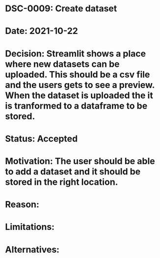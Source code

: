 # DSC-0009: Create dataset
# Date: 2021-10-22
# Decision: Streamlit shows a place where new datasets can be uploaded. This should be a csv file and the users gets to see a preview. When the dataset is uploaded the it is tranformed to a dataframe to be stored. 
# Status: Accepted
# Motivation: The user should be able to add a dataset and it should be stored in the right location. 
# Reason: 
# Limitations:
# Alternatives: